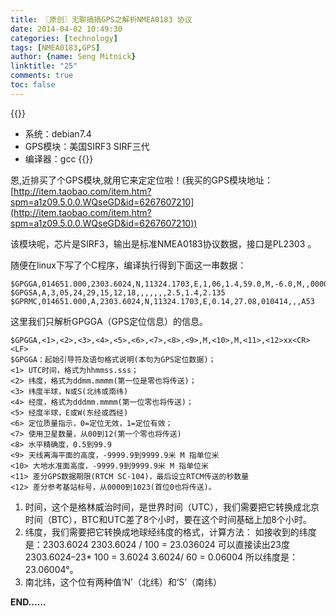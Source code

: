 ```yaml
---
title: 〖原创〗无聊搞搞GPS之解析NMEA0183 协议
date: 2014-04-02 10:49:30
categories: [technology]
tags: [NMEA0183,GPS]
author: {name: Seng Mitnick}
linktitle: "25"
comments: true
toc: false
---
```

{{<note type="info">}}
- 系统：debian7.4
- GPS模块：美国SIRF3 SIRF三代
- 编译器：gcc
{{</note>}}

恩,近排买了个GPS模块,就用它来定定位啦！(我买的GPS模块地址：[http://item.taobao.com/item.htm?spm=a1z09.5.0.0.WQseGD&id=6267607210](http://item.taobao.com/item.htm?spm=a1z09.5.0.0.WQseGD&id=6267607210)) 

该模块呢，芯片是SIRF3，输出是标准NMEA0183协议数据，接口是PL2303 。<!--more-->

随便在linux下写了个C程序，编译执行得到下面这一串数据：
```
$GPGGA,014651.000,2303.6024,N,11324.1703,E,1,06,1.4,59.0,M,-6.0,M,,00007D
$GPGSA,A,3,05,24,29,15,12,18,,,,,,,2.5,1.4,2.135
$GPRMC,014651.000,A,2303.6024,N,11324.1703,E,0.14,27.08,010414,,,A53
```
这里我们只解析GPGGA（GPS定位信息）的信息。
```
$GPGGA,<1>,<2>,<3>,<4>,<5>,<6>,<7>,<8>,<9>,M,<10>,M,<11>,<12>xx<CR><LF>
$GPGGA：起始引导符及语句格式说明(本句为GPS定位数据)；
<1> UTC时间，格式为hhmmss.sss；
<2> 纬度，格式为ddmm.mmmm(第一位是零也将传送)；
<3> 纬度半球，N或S(北纬或南纬)
<4> 经度，格式为dddmm.mmmm(第一位零也将传送)；
<5> 经度半球，E或W(东经或西经)
<6> 定位质量指示，0=定位无效，1=定位有效；
<7> 使用卫星数量，从00到12(第一个零也将传送)
<8> 水平精确度，0.5到99.9
<9> 天线离海平面的高度，-9999.9到9999.9米 M 指单位米
<10> 大地水准面高度，-9999.9到9999.9米 M 指单位米
<11> 差分GPS数据期限(RTCM SC-104)，最后设立RTCM传送的秒数量
<12> 差分参考基站标号，从0000到1023(首位0也将传送)。
```

1. 时间，这个是格林威治时间，是世界时间（UTC），我们需要把它转换成北京时间（BTC），BTC和UTC差了8个小时，要在这个时间基础上加8个小时。
2. 纬度，我们需要把它转换成地球经纬度的格式，计算方法：
如接收到的纬度是：2303.6024
2303.6024 / 100 = 23.036024 可以直接读出23度
2303.6024–23* 100 = 3.6024
3.6024/ 60 = 0.06004
所以纬度是：23.06004°。
3. 南北纬，这个位有两种值‘N’（北纬）和‘S’（南纬）

**END……**